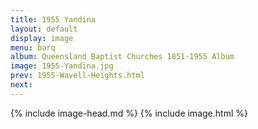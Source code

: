 ```yaml
---
title: 1955 Yandina
layout: default
display: image
menu: barq
album: Queensland Baptist Churches 1851-1955 Album
image: 1955-Yandina.jpg
prev: 1955-Wavell-Heights.html
next: 
---
```

{% include image-head.md %}
{% include image.html %}